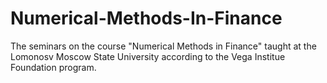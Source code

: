 # Numerical-Methods-In-Finance

The seminars on the course "Numerical Methods in Finance" taught at the Lomonosv Moscow State University according to the Vega Institue Foundation program. 
